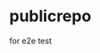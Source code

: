 # publicrepo
for e2e test











































































































































































































































































































































































































































































































































































































































































































































































































































































































































































































































































































































































































































































































































































































































































































































































































































































































































































































































































































































































































































































































































































































































































































































































































































































































































































































































































































































































































































































































































































